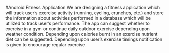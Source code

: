 #Android Fitness Application
We are designing a fitness application which will track user’s exercise activity (running, cycling, crunches, etc.) and store the information about activities performed in a database which will be utilized to track user’s performance. The app can suggest whether to exercise in a gym or continue daily outdoor exercise depending upon weather condition. Depending upon calories burnt in an exercise nutrient diet can be suggested. Depending upon user’s exercise timings notification is given to encourage regular exercise.